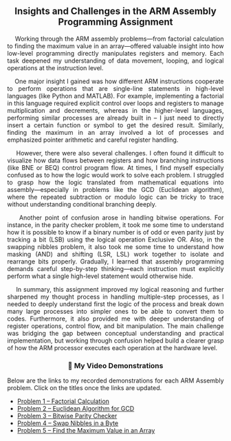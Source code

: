<h2 align="center">Insights and Challenges in the ARM Assembly Programming Assignment</h2>

<p align="justify">
&nbsp;&nbsp;&nbsp;&nbsp;Working through the ARM assembly problems—from factorial calculation to finding the maximum value in an array—offered valuable insight into how low-level programming directly manipulates registers and memory. Each task deepened my understanding of data movement, looping, and logical operations at the instruction level.
</p>

<p align="justify">
&nbsp;&nbsp;&nbsp;&nbsp;One major insight I gained was how different ARM instructions cooperate to perform operations that are single-line statements in high-level languages (like Python and MATLAB). For example, implementing a factorial in this language required explicit control over loops and registers to manage multiplication and decrements, whereas in the higher-level languages, performing similar processes are already built in – I just need to directly insert a certain function or symbol to get the desired result. Similarly, finding the maximum in an array involved a lot of processes and emphasized pointer arithmetic and careful register handling.
</p>

<p align="justify">
&nbsp;&nbsp;&nbsp;&nbsp;However, there were also several challenges. I often found it difficult to visualize how data flows between registers and how branching instructions (like BNE or BEQ) control program flow. At times, I find myself especially confused as to how the logic would work to solve each problem. I struggled to grasp how the logic translated from mathematical equations into assembly—especially in problems like the GCD (Euclidean algorithm), where the repeated subtraction or modulo logic can be tricky to trace without understanding conditional branching deeply.
</p>

<p align="justify">
&nbsp;&nbsp;&nbsp;&nbsp;Another point of confusion arose in handling bitwise operations. For instance, in the parity checker problem, it took me some time to understand how it is possible to know if a binary number is of odd or even parity just by tracking a bit (LSB) using the logical operation Exclusive OR. Also, in the swapping nibbles problem, it also took me some time to understand how masking (AND) and shifting (LSR, LSL) work together to isolate and rearrange bits properly. Gradually, I learned that assembly programming demands careful step-by-step thinking—each instruction must explicitly perform what a single high-level statement would otherwise hide.
</p>

<p align="justify">
&nbsp;&nbsp;&nbsp;&nbsp;In summary, this assignment improved my logical reasoning and further sharpened my thought process in handling multiple-step processes, as I needed to deeply understand first the logic of the process and break down many large processes into simpler ones to be able to convert them to codes. Furthermore, it also provided me with deeper understanding of register operations, control flow, and bit manipulation. The main challenge was bridging the gap between conceptual understanding and practical implementation, but working through confusion helped build a clearer grasp of how the ARM processor executes each operation at the hardware level.
</p>

<h3 align="center">🎥 My Video Demonstrations</h3>

<p align="justify">
Below are the links to my recorded demonstrations for each ARM Assembly problem. Click on the titles once the links are updated.
</p>

<ul>
  <li><a href="https://youtu.be/5EKgsh11yJQ" target="_blank">Problem 1 – Factorial Calculation</a></li>
  <li><a href="https://youtu.be/O7YMgs2RGqo" target="_blank">Problem 2 – Euclidean Algorithm for GCD</a></li>
  <li><a href="https://youtu.be/RJjlrEyoUDE" target="_blank">Problem 3 – Bitwise Parity Checker</a></li>
  <li><a href="https://youtu.be/2ZvF9v9C9fQ" target="_blank">Problem 4 – Swap Nibbles in a Byte</a></li>
  <li><a href="https://youtu.be/ndg7Tt79V-I" target="_blank">Problem 5 – Find the Maximum Value in an Array</a></li>
</ul>
